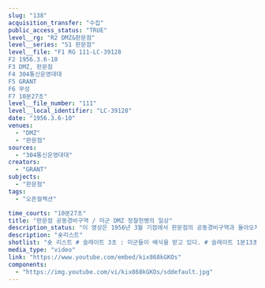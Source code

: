 ```yaml
---
slug: "138"
acquisition_transfer: "수집"
public_access_status: "TRUE"
level__rg: "R2 DMZ&판문점"
level__series: "S1 판문점"
level__file: "F1 RG 111-LC-39128
F2 1956.3.6-10
F3 DMZ, 판문점
F4 304통신운영대대
F5 GRANT
F6 무성 
F7 10분27초"
level__file_number: "111"
level__local_identifier: "LC-39128"
date: "1956.3.6-10"
venues: 
  - "DMZ"
  - "판문점"
sources: 
  - "304통신운영대대"
creators: 
  - "GRANT"
subjects: 
  - "판문점"
tags: 
  - "오픈컬렉션"

time_courts: "10분27초"
title: "판문점 공동경비구역 / 미군 DMZ 정찰헌병의 일상"
description_status: "이 영상은 1956년 3월 기점에서 판문점의 공동경비구역과 돌아오지 않는 다리, 비무장지대 내 표지판 등을 볼 수 있다. 공동경비구역 내 북한인민군 경비병이 자유롭게 순찰하는 장면과 미군 촬영 사병이 인민군 경비병을 촬영하는 장면이 매우 인상적이다. 전체 영상은 구성이나 흐름에서도 매우 우수한 편이다. "
description: "숏리스트"
shotlist: "숏 리스트 # 슬레이트 3초 : 미군들이 배식을 받고 있다. # 슬레이트 1분13초 : 미군들이 행진하고 있다. # 40롤 슬레이트 5분47초 : 판문점 공동경비구역 내에서 북한인민군 2명이 걸어가고 있다. 미군 촬영 병이 촬영하고 있다. “정지 모든 유엔 인원. 헌병 검문소”라는 표지판이 등장한다. 두 헌병이 서 있다. 차량이 검문소 앞에 멈추고 다른 두 헌병이 내린다. 헌병의 근무 교대가 이뤄진다. 스위스 중립국감독 위원회 차량이 돌아오지 않는 다리를 지나고 있다. # 41롤 슬레이트 6분58초 : 1956년 3월 10일 “군사분계선”이라는 표지판과 돌아오지 않는 다리가 보 인다. 두 헌병이 군사분계선 표지판과 돌아오지 않는 다리 등을 점검하고 있다. 스위스 중립국위원회 차량이 지나고 있다. 정지라는 표지판이 보인다. “휴전위원단공동보안지대” 표지판이 보인다. 공동경비 대 검문소 현판이 보인다. 스위스 및 스웨덴 기지 중립국감시위원회 현판이 보인다. # 21롤 슬레이트 8분07초 : 1956년 3월 6일 “위험 나비탄 출입금지”표지판이 보인다. “지뢰 위험”이라는 표지판이 보인다. 미군 근무자가 지뢰지대 일대를 점검하고 있다. “지뢰위험”표지판이 떨어진 것을 수리하고 있다. # 23롤 슬레이트 9분14초 : 미군기지에서 병사들이 훈련을 받고 있다. 이들은 DMZ정찰헌병중대이다. "
media_type: "video"
link: "https://www.youtube.com/embed/kix868kGKOs"
components: 
  - "https://img.youtube.com/vi/kix868kGKOs/sddefault.jpg"
---
```


